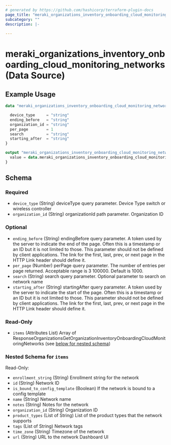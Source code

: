 ```yaml
---
# generated by https://github.com/hashicorp/terraform-plugin-docs
page_title: "meraki_organizations_inventory_onboarding_cloud_monitoring_networks Data Source - terraform-provider-meraki"
subcategory: ""
description: |-
  
---
```


# meraki_organizations_inventory_onboarding_cloud_monitoring_networks (Data Source)



## Example Usage

```terraform
data "meraki_organizations_inventory_onboarding_cloud_monitoring_networks" "example" {

  device_type     = "string"
  ending_before   = "string"
  organization_id = "string"
  per_page        = 1
  search          = "string"
  starting_after  = "string"
}

output "meraki_organizations_inventory_onboarding_cloud_monitoring_networks_example" {
  value = data.meraki_organizations_inventory_onboarding_cloud_monitoring_networks.example.items
}
```

<!-- schema generated by tfplugindocs -->
## Schema

### Required

- `device_type` (String) deviceType query parameter. Device Type switch or wireless controller
- `organization_id` (String) organizationId path parameter. Organization ID

### Optional

- `ending_before` (String) endingBefore query parameter. A token used by the server to indicate the end of the page. Often this is a timestamp or an ID but it is not limited to those. This parameter should not be defined by client applications. The link for the first, last, prev, or next page in the HTTP Link header should define it.
- `per_page` (Number) perPage query parameter. The number of entries per page returned. Acceptable range is 3 100000. Default is 1000.
- `search` (String) search query parameter. Optional parameter to search on network name
- `starting_after` (String) startingAfter query parameter. A token used by the server to indicate the start of the page. Often this is a timestamp or an ID but it is not limited to those. This parameter should not be defined by client applications. The link for the first, last, prev, or next page in the HTTP Link header should define it.

### Read-Only

- `items` (Attributes List) Array of ResponseOrganizationsGetOrganizationInventoryOnboardingCloudMonitoringNetworks (see [below for nested schema](#nestedatt--items))

<a id="nestedatt--items"></a>
### Nested Schema for `items`

Read-Only:

- `enrollment_string` (String) Enrollment string for the network
- `id` (String) Network ID
- `is_bound_to_config_template` (Boolean) If the network is bound to a config template
- `name` (String) Network name
- `notes` (String) Notes for the network
- `organization_id` (String) Organization ID
- `product_types` (List of String) List of the product types that the network supports
- `tags` (List of String) Network tags
- `time_zone` (String) Timezone of the network
- `url` (String) URL to the network Dashboard UI
